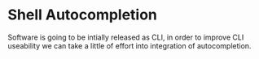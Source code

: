 # Shell Autocompletion

Software is going to be intially released as CLI, in order to improve CLI useability we can take a little of effort into integration of autocompletion.
